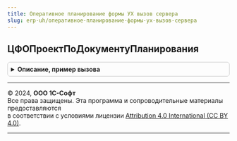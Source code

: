 ```yaml
---
title: Оперативное планирование формы УХ вызов сервера
slug: erp-uh/оперативное-планирование-формы-ух-вызов-сервера
---
```



## ЦФОПроектПоДокументуПланирования
<details style="margin: 1em 0; padding: 0.5em; border: 1px solid #ccc; border-radius: 6px;">

<summary style="font-weight: bold; cursor: pointer;">Описание, пример вызова</summary>

```bsl
// Функция - ЦФО, Проект по документу планирования
//
// Параметры:
//  ДокументПланирования - ОпределяемыйТип.ДокументПланированияСписанияДС
//
// Возвращаемое значение:
//   - Структура - ЦФО, Проект
//
Функция ЦФОПроектПоДокументуПланирования(ДокументПланирования) Экспорт
```

Пример вызова
```bsl
Результат = ОперативноеПланированиеФормыУХВызовСервера.ЦФОПроектПоДокументуПланирования(ДокументПланирования) 
```
</details>

---

© 2024, **ООО 1С-Софт**  
Все права защищены. Эта программа и сопроводительные материалы предоставляются  
в соответствии с условиями лицензии [Attribution 4.0 International (CC BY 4.0)](https://creativecommons.org/licenses/by/4.0/legalcode).

---
